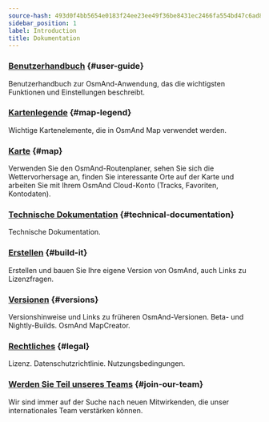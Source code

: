 ```yaml
---
source-hash: 493d0f4bb5654e0183f24ee23ee49f36be8431ec2466fa554bd47c6ad8ab3813
sidebar_position: 1
label: Introduction
title: Dokumentation
---
```



### [Benutzerhandbuch](/docs/user/) {#user-guide}

Benutzerhandbuch zur OsmAnd-Anwendung, das die wichtigsten Funktionen und Einstellungen beschreibt.

### [Kartenlegende](/docs/user/map-legend/) {#map-legend}

Wichtige Kartenelemente, die in OsmAnd Map verwendet werden.

### [Karte](https://osmand.net/map) {#map}

Verwenden Sie den OsmAnd-Routenplaner, sehen Sie sich die Wettervorhersage an, finden Sie interessante Orte auf der Karte und arbeiten Sie mit Ihrem OsmAnd Cloud-Konto (Tracks, Favoriten, Kontodaten).

### [Technische Dokumentation](/docs/technical/) {#technical-documentation}

Technische Dokumentation.

### [Erstellen](/docs/build-it/) {#build-it}

Erstellen und bauen Sie Ihre eigene Version von OsmAnd, auch Links zu Lizenzfragen.

### [Versionen](/docs/versions/) {#versions}

Versionshinweise und Links zu früheren OsmAnd-Versionen. Beta- und Nightly-Builds. OsmAnd MapCreator.

### [Rechtliches](/docs/legal/) {#legal}

Lizenz. Datenschutzrichtlinie. Nutzungsbedingungen.

### [Werden Sie Teil unseres Teams](/docs/hiring/) {#join-our-team}

Wir sind immer auf der Suche nach neuen Mitwirkenden, die unser internationales Team verstärken können.
